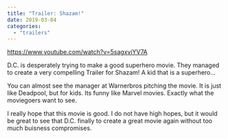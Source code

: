 ```yaml
---
title: "Trailer: Shazam!"
date: 2019-03-04
categories:
  - "trailers"
---
```


https://www.youtube.com/watch?v=5sagxviYV7A

D.C. is desperately trying to make a good superhero movie. They managed to create a very compelling Trailer for Shazam! A kid that is a superhero...

You can almost see the manager at Warnerbros pitching the movie. It is just like Deadpool, but for kids. Its funny like Marvel movies. Exactly what the moviegoers want to see.

I really hope that this movie is good. I do not have high hopes, but it would be great to see that D.C. finally to create a great movie again without too much buisness compromises.
